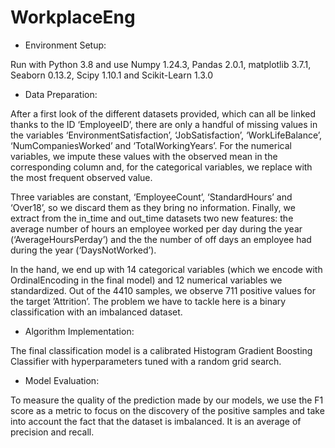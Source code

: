# WorkplaceEng


* Environment Setup:
  
Run with Python 3.8 and use Numpy 1.24.3, Pandas 2.0.1, matplotlib 3.7.1, Seaborn 0.13.2, Scipy 1.10.1 and Scikit-Learn 1.3.0
* Data Preparation:

After a first look of the different datasets provided, which can all be linked thanks to the ID ‘EmployeeID’, there are only a handful of missing values in the variables ‘EnvironmentSatisfaction’, ‘JobSatisfaction’, ‘WorkLifeBalance’, ‘NumCompaniesWorked’ and ‘TotalWorkingYears’. For the numerical variables, we impute these values with the observed mean in the corresponding column and, for the categorical variables, we replace with the most frequent observed value.

Three variables are constant, ‘EmployeeCount’, ‘StandardHours’ and ‘Over18’, so we discard them as they bring no information. Finally, we extract from the in\_time and out\_time datasets two new features: the average number of hours an employee worked per day during the year (‘AverageHoursPerday’) and the the number of off days an employee had during the year (‘DaysNotWorked’).

In the hand, we end up with 14 categorical variables (which we encode with OrdinalEncoding in the final model) and 12 numerical variables we standardized. Out of the 4410 samples, we observe 711 positive values for the target ’Attrition’. The problem we have to tackle here is a binary classification with an imbalanced dataset.

* Algorithm Implementation:

The final classification model is a calibrated Histogram  Gradient Boosting Classifier with hyperparameters tuned with a random grid search. 

* Model Evaluation:
  
To measure the quality of the prediction made by our models, we use the F1 score as a metric to focus on the discovery of the positive samples and take into account the fact that the dataset is imbalanced. It is an average of precision and recall.
